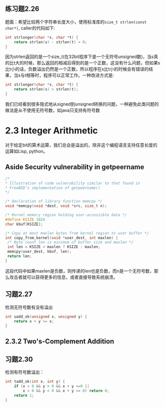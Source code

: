 ## 练习题2.26

题面：希望比较两个字符串长度大小，使用标准库的`size_t strlen(const char*)`, caller的代码如下:
```c
int strlonger(char *s, char *t) {
    return strlen(s) - strlen(t) > 0;
}
```

因为strlen返回的是一个size_t(在32bit程序下是一个无符号unsigned数)，当s真的比t大的时候，那么返回的相减后得到的是一个正数，这没有什么问题，但如果s比t小的话，负数溢出仍然是一个正数，所以程序在s比t小的时候会有错误的结果，当s与t相等时，程序可以正常工作。一种改进方式是:
```c
int strlonger(char *s, char *t) {
    return strlen(s) > strlen(t);
}
```

我们已经看到很多隐式地从signed到unsigned转换的问题，一种避免此类问题的做法是从不使用无符号数，如java只支持有符号数

# 2.3 Integer Arithmetic

对于给定bit的算术运算，我们总会是溢出的，除非这个编程语言支持任意长度的运算如Lisp, python。

## Aside Security vulnerability in getpeername

```c
/*
* Illustration of code vulnerability similar to that found in
* FreeBSD’s implementation of getpeername()
*/

/* Declaration of library function memcpy */
void *memcpy(void *dest, void *src, size_t n);

/* Kernel memory region holding user-accessible data */
#define KSIZE 1024
char kbuf[KSIZE];

/* Copy at most maxlen bytes from kernel region to user buffer */
int copy_from_kernel(void *user_dest, int maxlen) {
 /* Byte count len is minimum of buffer size and maxlen */
 int len = KSIZE < maxlen ? KSIZE : maxlen;
 memcpy(user_dest, kbuf, len);
 return len;
}
```

这段代码中如果maxlen是负数，则传递的len也是负数，而n是一个无符号数，那么攻击者就可以获得更多的信息，或者直接导致系统崩溃。

## 习题2.27

检测无符号数有没有溢出

```c
int uadd_ok(unsigned x, unsigned y) {
    return x + y >= x;
}
```

## 2.3.2 Two's-Complement Addition


## 习题2.30

检测有符号数溢出：

```c
int tadd_ok(int x, int y) {
    if (x > 0 && y > 0 && x + y <=0 ||
        x < 0 && y < 0 && x + y >= 0) return 0;
    return 1;
}
```